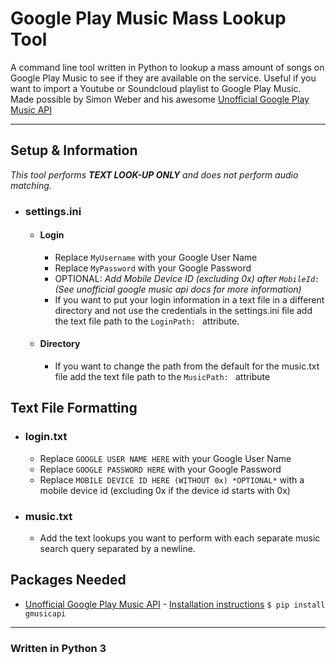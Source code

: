 # Google Play Music Mass Lookup Tool
A command line tool written in Python to lookup a mass amount of songs on Google Play Music to see if they are available on the service. Useful if you want to import a Youtube or Soundcloud playlist to Google Play Music. Made possible by Simon Weber and his awesome [Unofficial Google Play Music API](https://github.com/simon-weber/gmusicapi)
___
## Setup & Information
*This tool performs **TEXT LOOK-UP ONLY** and does not perform audio matching.*
* ### settings.ini
   * #### Login
      * Replace ```MyUsername``` with your Google User Name
      * Replace ```MyPassword``` with your Google Password
      * OPTIONAL: *Add Mobile Device ID (excluding 0x) after ```MobileId:``` (See unofficial google music api docs for more information)*
      * If you want to put your login information in a text file in a different directory and not use the credentials in the settings.ini file add the text file path to the ```LoginPath: ``` attribute.
   * #### Directory
      * If you want to change the path from the default for the music.txt file add the text file path to the ```MusicPath: ``` attribute

## Text File Formatting
* ### login.txt
    * Replace ```GOOGLE USER NAME HERE``` with your Google User Name
    * Replace ```GOOGLE PASSWORD HERE``` with your Google Password
    * Replace ```MOBILE DEVICE ID HERE (WITHOUT 0x) *OPTIONAL*``` with a mobile device id (excluding 0x if the device id starts with 0x)

     
    
* ### music.txt
    * Add the text lookups you want to perform with each separate music search query separated by a newline.
## Packages Needed
* [Unofficial Google Play Music API](https://github.com/simon-weber/gmusicapi) - [Installation instructions](http://unofficial-google-music-api.readthedocs.io/en/latest/usage.html#usage)
 ```$ pip install gmusicapi```
___
### Written in Python 3
